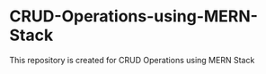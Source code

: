 # CRUD-Operations-using-MERN-Stack
 This repository is created for CRUD Operations using MERN Stack

